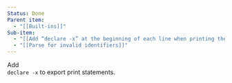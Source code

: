 ```yaml
---
Status: Done
Parent item:
  - "[[Built-ins]]"
Sub-item:
  - "[[Add “declare -x” at the beginning of each line when printing the export list]]"
  - "[[Parse for invalid identifiers]]"
---
```

  
Add  
`declare -x` to export print statements.